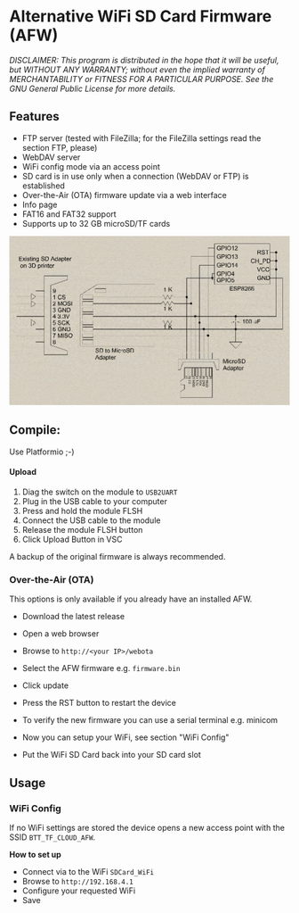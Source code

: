 # Alternative WiFi SD Card Firmware (AFW)

*DISCLAIMER: This program is distributed in the hope that it will be useful, but WITHOUT ANY WARRANTY; without even the implied warranty of MERCHANTABILITY or FITNESS FOR A PARTICULAR PURPOSE. See the GNU General Public License for more details.*

## Features

* FTP server (tested with FileZilla; for the FileZilla settings read the section FTP, please)
* WebDAV server
* WiFi config mode via an access point
* SD card is in use only when a connection (WebDAV or FTP) is established
* Over-the-Air (OTA) firmware update via a web interface
* Info page
* FAT16 and FAT32 support
* Supports up to 32 GB microSD/TF cards

![Printer Hookup Diagram](PrinterHookup2.jpg)

## Compile:

Use Platformio ;-)

#### Upload

1. Diag the switch on the module to `USB2UART`
2. Plug in the USB cable to your computer
3. Press and hold the module FLSH
4. Connect the USB cable to the module
5. Release the module FLSH button
6. Click Upload Button in VSC

A backup of the original firmware is always recommended.

### Over-the-Air (OTA)
This options is only available if you already have an installed AFW.

* Download the latest release
* Open a web browser
* Browse to `http://<your IP>/webota`
* Select the AFW firmware e.g. `firmware.bin`
* Click update


* Press the RST button to restart the device
* To verify the new firmware you can use a serial terminal e.g. minicom

* Now you can setup your WiFi, see section "WiFi Config"
* Put the WiFi SD Card back into your SD card slot

## Usage

### WiFi Config
If no WiFi settings are stored the device opens a new access point with the SSID `BTT_TF_CLOUD_AFW`.

**How to set up**

* Connect via to the WiFi `SDCard_WiFi`
* Browse to `http://192.168.4.1`
* Configure your requested WiFi
* Save
